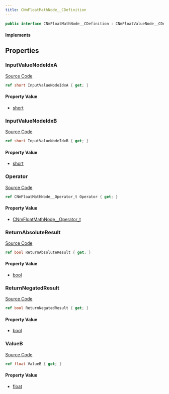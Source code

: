 ```yaml
---
title: CNmFloatMathNode__CDefinition
---
```


```csharp
public interface CNmFloatMathNode__CDefinition : CNmFloatValueNode__CDefinition, CNmValueNode__CDefinition, CNmGraphNode__CDefinition, ISchemaClass<CNmGraphNode__CDefinition>, ISchemaClass<CNmValueNode__CDefinition>, ISchemaClass<CNmFloatValueNode__CDefinition>, ISchemaClass<CNmFloatMathNode__CDefinition>, ISchemaField, ISchemaClass, INativeHandle
```

#### Implements

## Properties

### InputValueNodeIdxA

[Source Code](https://github.com/swiftly-solution/swiftlys2/blob/main/managed/src/SwiftlyS2.Generated/Schemas/Interfaces/CNmFloatMathNode__CDefinition.cs#L17)

```csharp
ref short InputValueNodeIdxA { get; }
```

#### Property Value

- [short](https://learn.microsoft.com/dotnet/api/system.int16)

### InputValueNodeIdxB

[Source Code](https://github.com/swiftly-solution/swiftlys2/blob/main/managed/src/SwiftlyS2.Generated/Schemas/Interfaces/CNmFloatMathNode__CDefinition.cs#L19)

```csharp
ref short InputValueNodeIdxB { get; }
```

#### Property Value

- [short](https://learn.microsoft.com/dotnet/api/system.int16)

### Operator

[Source Code](https://github.com/swiftly-solution/swiftlys2/blob/main/managed/src/SwiftlyS2.Generated/Schemas/Interfaces/CNmFloatMathNode__CDefinition.cs#L25)

```csharp
ref CNmFloatMathNode__Operator_t Operator { get; }
```

#### Property Value

- [CNmFloatMathNode__Operator_t](/docs/api/shared/schemadefinitions/cnmfloatmathnode__operator_t)

### ReturnAbsoluteResult

[Source Code](https://github.com/swiftly-solution/swiftlys2/blob/main/managed/src/SwiftlyS2.Generated/Schemas/Interfaces/CNmFloatMathNode__CDefinition.cs#L21)

```csharp
ref bool ReturnAbsoluteResult { get; }
```

#### Property Value

- [bool](https://learn.microsoft.com/dotnet/api/system.boolean)

### ReturnNegatedResult

[Source Code](https://github.com/swiftly-solution/swiftlys2/blob/main/managed/src/SwiftlyS2.Generated/Schemas/Interfaces/CNmFloatMathNode__CDefinition.cs#L23)

```csharp
ref bool ReturnNegatedResult { get; }
```

#### Property Value

- [bool](https://learn.microsoft.com/dotnet/api/system.boolean)

### ValueB

[Source Code](https://github.com/swiftly-solution/swiftlys2/blob/main/managed/src/SwiftlyS2.Generated/Schemas/Interfaces/CNmFloatMathNode__CDefinition.cs#L27)

```csharp
ref float ValueB { get; }
```

#### Property Value

- [float](https://learn.microsoft.com/dotnet/api/system.single)

